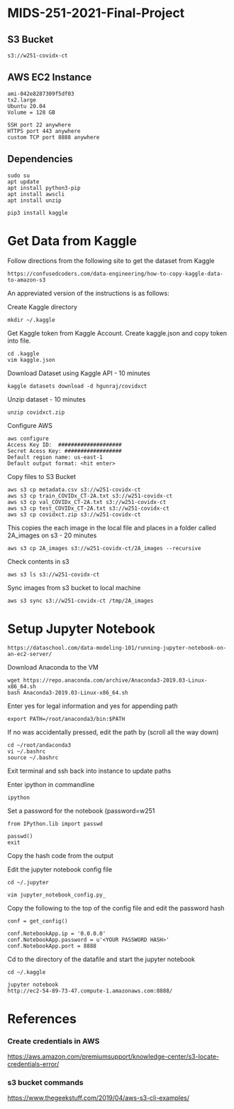 # MIDS-251-2021-Final-Project

## S3 Bucket
```
s3://w251-covidx-ct
```

## AWS EC2 Instance
```
ami-042e8287309f5df03
tx2.large
Ubuntu 20.04
Volume = 128 GB

SSH port 22 anywhere
HTTPS port 443 anywhere
custom TCP port 8888 anywhere
```
## Dependencies
```
sudo su
apt update
apt install python3-pip
apt install awscli
apt install unzip

pip3 install kaggle
```

# Get Data from Kaggle

Follow directions from the following site to get the dataset from Kaggle
```
https://confusedcoders.com/data-engineering/how-to-copy-kaggle-data-to-amazon-s3
```

An appreviated version of the instructions is as follows:

Create Kaggle directory
```
mkdir ~/.kaggle
```

Get Kaggle token from Kaggle Account.  Create kaggle.json and copy token into file.
```
cd .kaggle
vim kaggle.json
```

Download Dataset using Kaggle API - 10 minutes 
```
kaggle datasets download -d hgunraj/covidxct
```

Unzip dataset - 10 minutes
```
unzip covidxct.zip
```

Configure AWS
```
aws configure 
Access Key ID:  ####################
Secret Acess Key: ##################
Default region name: us-east-1
Default output format: <hit enter>
```

Copy files to S3 Bucket
```
aws s3 cp metadata.csv s3://w251-covidx-ct
aws s3 cp train_COVIDx_CT-2A.txt s3://w251-covidx-ct
aws s3 cp val_COVIDx_CT-2A.txt s3://w251-covidx-ct
aws s3 cp test_COVIDx_CT-2A.txt s3://w251-covidx-ct
aws s3 cp covidxct.zip s3://w251-covidx-ct
```

This copies the each image in the local file and places in a folder called 2A_images on s3 - 20 minutes
```
aws s3 cp 2A_images s3://w251-covidx-ct/2A_images --recursive
```

Check contents in s3
```
aws s3 ls s3://w251-covidx-ct
```

Sync images from s3 bucket to local machine
```
aws s3 sync s3://w251-covidx-ct /tmp/2A_images
```

# Setup Jupyter Notebook
```
https://dataschool.com/data-modeling-101/running-jupyter-notebook-on-an-ec2-server/
```

Download Anaconda to the VM
```
wget https://repo.anaconda.com/archive/Anaconda3-2019.03-Linux-x86_64.sh
bash Anaconda3-2019.03-Linux-x86_64.sh
```

Enter yes for legal information and yes for appending path
```
export PATH=/root/anaconda3/bin:$PATH
```

If no was accidentally pressed, edit the path by (scroll all the way down)
```
cd ~/root/andaconda3
vi ~/.bashrc
source ~/.bashrc
```

Exit terminal and ssh back into instance to update paths

Enter ipython in commandline
```
ipython
```

Set a password for the notebook (password=w251
```
from IPython.lib import passwd

passwd()
exit
```

Copy the hash code from the output

Edit the jupyter notebook config file
```
cd ~/.jupyter

vim jupyter_notebook_config.py_
```

Copy the following to the top of the config file and edit the password hash
```
conf = get_config()

conf.NotebookApp.ip = '0.0.0.0'
conf.NotebookApp.password = u'<YOUR PASSWORD HASH>'
conf.NotebookApp.port = 8888
```

Cd to the directory of the datafile and start the jupyter notebook
```
cd ~/.kaggle

jupyter notebook
http://ec2-54-89-73-47.compute-1.amazonaws.com:8888/
```

# References

### Create credentials in AWS
https://aws.amazon.com/premiumsupport/knowledge-center/s3-locate-credentials-error/

### s3 bucket commands
https://www.thegeekstuff.com/2019/04/aws-s3-cli-examples/
